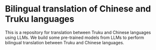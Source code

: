 # Bilingual translation of Chinese and Truku languages
This is a repository for translation between Truku and Chinese languages using LLMs. We build some pre-trained models from LLMs to perform bilingual translation between Truku and Chinese languages.
